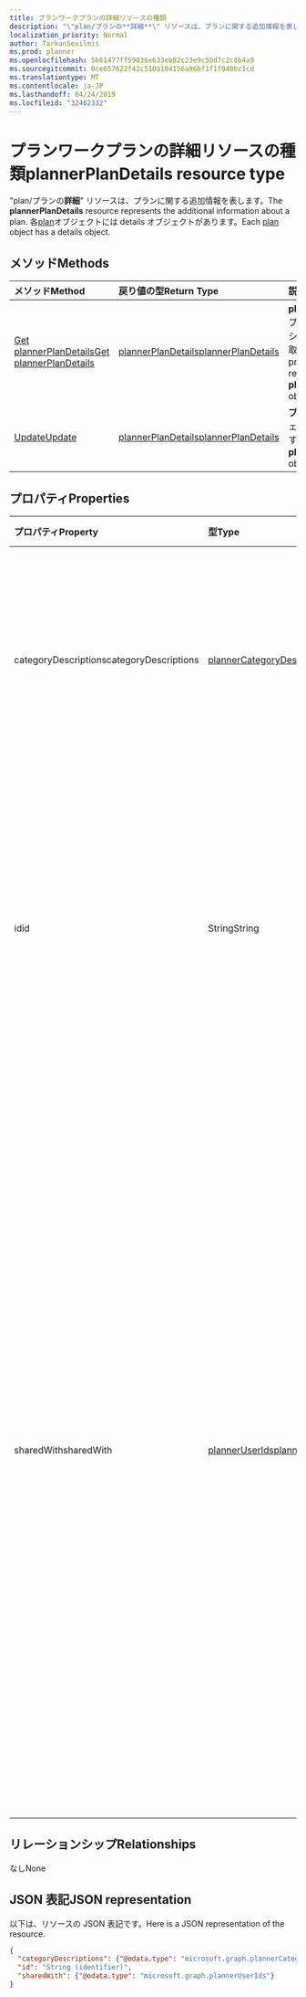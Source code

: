 ```yaml
---
title: プランワークプランの詳細リソースの種類
description: "\"plan/プランの**詳細**\" リソースは、プランに関する追加情報を表します。 各 plan オブジェクトには details オブジェクトがあります。"
localization_priority: Normal
author: TarkanSevilmis
ms.prod: planner
ms.openlocfilehash: 5661477ff59036e633eb82c23e9c50d7c2c8b4a9
ms.sourcegitcommit: 0ce657622f42c510a104156a96bf1f1f040bc1cd
ms.translationtype: MT
ms.contentlocale: ja-JP
ms.lasthandoff: 04/24/2019
ms.locfileid: "32462332"
---
```

# <a name="plannerplandetails-resource-type"></a><span data-ttu-id="3609d-104">プランワークプランの詳細リソースの種類</span><span class="sxs-lookup"><span data-stu-id="3609d-104">plannerPlanDetails resource type</span></span>


<span data-ttu-id="3609d-105">"plan/プランの**詳細**" リソースは、プランに関する追加情報を表します。</span><span class="sxs-lookup"><span data-stu-id="3609d-105">The **plannerPlanDetails** resource represents the additional information about a plan.</span></span> <span data-ttu-id="3609d-106">各[plan](plannerplan.md)オブジェクトには details オブジェクトがあります。</span><span class="sxs-lookup"><span data-stu-id="3609d-106">Each [plan](plannerplan.md) object has a details object.</span></span>


## <a name="methods"></a><span data-ttu-id="3609d-107">メソッド</span><span class="sxs-lookup"><span data-stu-id="3609d-107">Methods</span></span>

| <span data-ttu-id="3609d-108">メソッド</span><span class="sxs-lookup"><span data-stu-id="3609d-108">Method</span></span>           | <span data-ttu-id="3609d-109">戻り値の型</span><span class="sxs-lookup"><span data-stu-id="3609d-109">Return Type</span></span>    |<span data-ttu-id="3609d-110">説明</span><span class="sxs-lookup"><span data-stu-id="3609d-110">Description</span></span>|
|:---------------|:--------|:----------|
|[<span data-ttu-id="3609d-111">Get plannerPlanDetails</span><span class="sxs-lookup"><span data-stu-id="3609d-111">Get plannerPlanDetails</span></span>](../api/plannerplandetails-get.md) | [<span data-ttu-id="3609d-112">plannerPlanDetails</span><span class="sxs-lookup"><span data-stu-id="3609d-112">plannerPlanDetails</span></span>](plannerplandetails.md) |<span data-ttu-id="3609d-113">**plan**オブジェクトのプロパティとリレーションシップを読み取ります。</span><span class="sxs-lookup"><span data-stu-id="3609d-113">Read properties and relationships of **plannerPlanDetails** object.</span></span>|
|[<span data-ttu-id="3609d-114">Update</span><span class="sxs-lookup"><span data-stu-id="3609d-114">Update</span></span>](../api/plannerplandetails-update.md) | [<span data-ttu-id="3609d-115">plannerPlanDetails</span><span class="sxs-lookup"><span data-stu-id="3609d-115">plannerPlanDetails</span></span>](plannerplandetails.md)    |<span data-ttu-id="3609d-116">**プランの詳細**オブジェクトを更新します。</span><span class="sxs-lookup"><span data-stu-id="3609d-116">Update **plannerPlanDetails** object.</span></span> |

## <a name="properties"></a><span data-ttu-id="3609d-117">プロパティ</span><span class="sxs-lookup"><span data-stu-id="3609d-117">Properties</span></span>
| <span data-ttu-id="3609d-118">プロパティ</span><span class="sxs-lookup"><span data-stu-id="3609d-118">Property</span></span>     | <span data-ttu-id="3609d-119">型</span><span class="sxs-lookup"><span data-stu-id="3609d-119">Type</span></span>   |<span data-ttu-id="3609d-120">説明</span><span class="sxs-lookup"><span data-stu-id="3609d-120">Description</span></span>|
|:---------------|:--------|:----------|
|<span data-ttu-id="3609d-121">categoryDescriptions</span><span class="sxs-lookup"><span data-stu-id="3609d-121">categoryDescriptions</span></span>|[<span data-ttu-id="3609d-122">plannerCategoryDescriptions</span><span class="sxs-lookup"><span data-stu-id="3609d-122">plannerCategoryDescriptions</span></span>](plannercategorydescriptions.md)|<span data-ttu-id="3609d-123">計画内のタスクに関連付けられる 6 つのカテゴリの説明を指定するオブジェクト</span><span class="sxs-lookup"><span data-stu-id="3609d-123">An object that specifies the descriptions of the six categories that can be associated with tasks in the plan</span></span>|
|<span data-ttu-id="3609d-124">id</span><span class="sxs-lookup"><span data-stu-id="3609d-124">id</span></span>|<span data-ttu-id="3609d-125">String</span><span class="sxs-lookup"><span data-stu-id="3609d-125">String</span></span>| <span data-ttu-id="3609d-126">読み取り専用です。</span><span class="sxs-lookup"><span data-stu-id="3609d-126">Read-only.</span></span> <span data-ttu-id="3609d-127">プランの詳細の ID。</span><span class="sxs-lookup"><span data-stu-id="3609d-127">ID of the plan details.</span></span> <span data-ttu-id="3609d-128">28 文字長で、大文字と小文字の区別があります。</span><span class="sxs-lookup"><span data-stu-id="3609d-128">It is 28 characters long and case-sensitive.</span></span> <span data-ttu-id="3609d-129">[書式検証](planner-identifiers-disclaimer.md)はサービスによって行われます。</span><span class="sxs-lookup"><span data-stu-id="3609d-129">[Format validation](planner-identifiers-disclaimer.md) is done on the service.</span></span>|
|<span data-ttu-id="3609d-130">sharedWith</span><span class="sxs-lookup"><span data-stu-id="3609d-130">sharedWith</span></span>|[<span data-ttu-id="3609d-131">plannerUserIds</span><span class="sxs-lookup"><span data-stu-id="3609d-131">plannerUserIds</span></span>](planneruserids.md)|<span data-ttu-id="3609d-p104">この計画を共有するユーザー ID を設定します。Office 365 グループを活用している場合は、グループの API を使用してグループのメンバーシップを管理し、[グループの](group.md)計画を共有します。グループの既存のメンバーもこのコレクションに追加できますが、このグループが所有する計画へのアクセスは必要とされません。</span><span class="sxs-lookup"><span data-stu-id="3609d-p104">Set of user ids that this plan is shared with. If you are leveraging Office 365 Groups, use the Groups API to manage group membership to share the [group's](group.md) plan. You can also add existing members of the group to this collection though it is not required for them to access the plan owned by the group.</span></span> |

## <a name="relationships"></a><span data-ttu-id="3609d-135">リレーションシップ</span><span class="sxs-lookup"><span data-stu-id="3609d-135">Relationships</span></span>
<span data-ttu-id="3609d-136">なし</span><span class="sxs-lookup"><span data-stu-id="3609d-136">None</span></span>


## <a name="json-representation"></a><span data-ttu-id="3609d-137">JSON 表記</span><span class="sxs-lookup"><span data-stu-id="3609d-137">JSON representation</span></span>
<span data-ttu-id="3609d-138">以下は、リソースの JSON 表記です。</span><span class="sxs-lookup"><span data-stu-id="3609d-138">Here is a JSON representation of the resource.</span></span>

<!--{
  "blockType": "resource",
  "optionalProperties": [],
  "baseType": "microsoft.graph.entity",
  "@odata.type": "microsoft.graph.plannerPlanDetails"
}-->

```json
{
  "categoryDescriptions": {"@odata.type": "microsoft.graph.plannerCategoryDescriptions"},
  "id": "String (identifier)",
  "sharedWith": {"@odata.type": "microsoft.graph.plannerUserIds"}
}

```

<!-- uuid: 8fcb5dbc-d5aa-4681-8e31-b001d5168d79
2015-10-25 14:57:30 UTC -->
<!-- {
  "type": "#page.annotation",
  "description": "plannerPlanDetails resource",
  "keywords": "",
  "section": "documentation",
  "tocPath": ""
}-->
